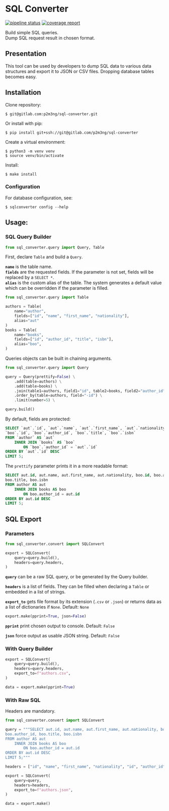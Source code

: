 # SQL Converter

[![pipeline status](https://gitlab.com/p2m3ng/sql-converter/badges/master/pipeline.svg)](https://gitlab.com/p2m3ng/sql-converter/-/commits/master)
[![coverage report](https://gitlab.com/p2m3ng/sql-converter/badges/master/coverage.svg)](https://gitlab.com/p2m3ng/sql-converter/-/commits/master)

Build simple SQL queries.   
Dump SQL request result in chosen format.

## Presentation

This tool can be used by developers to dump SQL data to various data structures
and export it to JSON or CSV files. 
Dropping database tables becomes easy. 

## Installation

Clone repository: 

    $ git@gitlab.com:p2m3ng/sql-converter.git

Or install with pip:

    $ pip install git+ssh://git@gitlab.com/p2m3ng/sql-converter

Create a virtual environment: 

    $ python3 -m venv venv
    $ source venv/bin/activate
    
Install: 

    $ make install

### Configuration

For database configuration, see: 

    $ sqlconverter config --help

## Usage:

### SQL Query Builder

```python
from sql_converter.query import Query, Table
```

First, declare `Table` and build a `Query`. 

**`name`** is the table name.  
**`fields`** are the requested fields. If the parameter is not set, fields will 
be replaced by a `SELECT *`.  
**`alias`** is the custom alias of the table. The system generates a default 
value which can be overridden if the parameter is filled. 

```python
from sql_converter.query import Table

authors = Table(
    name="author",
    fields=["id", "name", "first_name", "nationality"],
    alias="aut"
)
books = Table(
    name="books",
    fields=["id", "author_id", "title", "isbn"],
    alias="boo",
)
```

Queries objects can be built in chaining arguments. 

```python
from sql_converter.query import Query

query = Query(prettify=False) \
    .add(table=authors) \
    .add(table=books) \
    .join(table1=authors, field1="id", table2=books, field2="author_id", type="") \
    .order_by(table=authors, field="-id") \
    .limit(number=5) \

query.build()
```

By default, fields are protected: 

```sql
SELECT `aut`.`id`, `aut`.`name`, `aut`.`first_name`, `aut`.`nationality`, 
`boo`.`id`, `boo`.`author_id`, `boo`.`title`, `boo`.`isbn` 
FROM `author` AS `aut` 
    INNER JOIN `books` AS `boo` 
        ON `boo`.`author_id` = `aut`.`id` 
ORDER BY `aut`.`id` DESC 
LIMIT 5;
```

The `prettify` parameter prints it in a more readable format: 

```sql
SELECT aut.id, aut.name, aut.first_name, aut.nationality, boo.id, boo.author_id,
boo.title, boo.isbn 
FROM author AS aut 
    INNER JOIN books AS boo 
        ON boo.author_id = aut.id 
ORDER BY aut.id DESC 
LIMIT 5;
```

## SQL Export

### Parameters

```python
from sql_converter.convert import SQLConvert

export = SQLConvert(
    query=query.build(),
    headers=query.headers,
)
```

**`query`** can be a raw SQL query, or be generated by the Query builder. 

**`headers`** is a list of fields. They can be filled when declaring a `Table` 
or embedded in a list of strings. 

**`export_to`** gets file format by its extension (`.csv` or `.json`) or 
returns data as a list of dictionaries if `None`. Default: `None`

```python
export.make(pprint=True, json=False)
```

**`pprint`** print chosen output to console. Default: `False`

**`json`** force output as usable JSON string. Default: `False`

### With Query Builder

```python
export = SQLConvert(
    query=query.build(),
    headers=query.headers,
    export_to=f"authors.csv",
)

data = export.make(pprint=True)
```

### With Raw SQL

Headers are mandatory. 

```python
from sql_converter.convert import SQLConvert

query = """SELECT aut.id, aut.name, aut.first_name, aut.nationality, boo.id, 
boo.author_id, boo.title, boo.isbn 
FROM author AS aut 
    INNER JOIN books AS boo 
        ON boo.author_id = aut.id 
ORDER BY aut.id DESC 
LIMIT 5;"""

headers = ["id", "name", "first_name", "nationality", "id", "author_id", "title", "isbn"]

export = SQLConvert(
    query=query,
    headers=headers,
    export_to=f"authors.json",
)

data = export.make()
```
